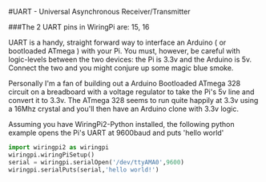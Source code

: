 <!--
---
name: UART
class: interface
type: pinout
description: Raspberry Pi UART pins
pincount: 2
pin:
  '8':
    name: TXD / Transmit
    direction: output
    active: high
  '10':
    name: RXD / Receive
    direction: input
    active: high
-->
#UART - Universal Asynchronous Receiver/Transmitter

###The 2 UART pins in WiringPi are: 15, 16

UART is a handy, straight forward way to interface an Arduino ( or bootloaded ATmega ) with your Pi. You must, however, be careful with logic-levels between the two devices: the Pi is 3.3v and the Arduino is 5v. Connect the two and you might conjure up some magic blue smoke.

Personally I'm a fan of building out a Arduino Bootloaded ATmega 328 circuit on a breadboard with a voltage regulator to take the Pi's 5v line and convert it to 3.3v. The ATmega 328 seems to run quite happily at 3.3v using a 16Mhz crystal and you'll then have an Arduino clone with 3.3v logic.

Assuming you have WiringPi2-Python installed, the following python example opens the Pi's UART at 9600baud and puts 'hello world'

```python
import wiringpi2 as wiringpi
wiringpi.wiringPiSetup()
serial = wiringpi.serialOpen('/dev/ttyAMA0',9600)
wiringpi.serialPuts(serial,'hello world!')
```
